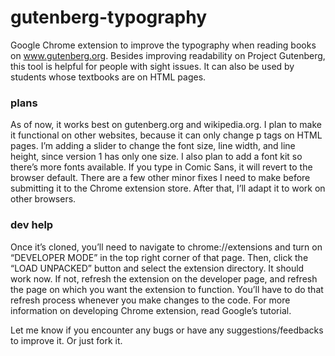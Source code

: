 # gutenberg-typography

Google Chrome extension to improve the typography when reading books on www.gutenberg.org. Besides improving readability on Project Gutenberg, this tool is helpful for people with sight issues. It can also be used by students whose textbooks are on HTML pages.

### plans
As of now, it works best on gutenberg.org and wikipedia.org. I plan to make it functional on other websites, because it can only change p tags on HTML pages. I’m adding a slider to change the font size, line width, and line height, since version 1 has only one size. I also plan to add a font kit so there’s more fonts available. If you type in Comic Sans, it will revert to the browser default. There are a few other minor fixes I need to make before submitting it to the Chrome extension store. After that, I’ll adapt it to work on other browsers.

### dev help
Once it’s cloned, you’ll need to navigate to chrome://extensions and turn on “DEVELOPER MODE” in the top right corner of that page. Then, click the “LOAD UNPACKED” button and select the extension directory. It should work now. If not, refresh the extension on the developer page, and refresh the page on which you want the extension to function. You’ll have to do that refresh process whenever you make changes to the code. For more information on developing Chrome extension, read Google’s tutorial.

Let me know if you encounter any bugs or have any suggestions/feedbacks to improve it. Or just fork it.
